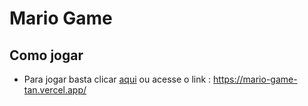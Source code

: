 # Mario Game

## Como jogar
- Para jogar basta clicar [aqui](https://mario-game-tan.vercel.app/) ou acesse o link : https://mario-game-tan.vercel.app/